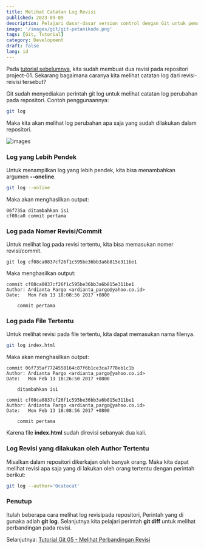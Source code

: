 ```yaml
---
title: Melihat Catatan Log Revisi
published: 2023-09-09
description: Pelajari dasar-dasar version control dengan Git untuk pemula.
image: '/images/git/git-petanikode.png'
tags: [Git, Tutorial]
category: Development
draft: false
lang: id 
---
```


Pada [tutorial sebelumnya](../git-commit/), kita sudah membuat dua revisi pada repositori project-01. Sekarang bagaimana caranya kita melihat catatan log dari revisi-reivisi tersebut?

Git sudah menyediakan perintah git log untuk melihat catatan log perubahan pada repositori. Contoh penggunaannya:

```bash
git log
```

Maka kita akan melihat log perubahan apa saja yang sudah dilakukan dalam repositori.

![images](/images/git/log-revisi-yang-sudah-dibuat.png)

### Log yang Lebih Pendek

Untuk menampilkan log yang lebih pendek, kita bisa menambahkan argumen **--oneline**.

```bash
git log --online
```

Maka akan menghasilkan output:

```log
06f735a ditambahkan isi
cf08ca0 commit pertama
```

### Log pada Nomer Revisi/Commit

Untuk melihat log pada revisi tertentu, kita bisa memasukan nomer revisi/commit.

```log
git log cf08ca0837cf26f1c595be36bb3a6b815e311be1
```

Maka menghasilkan output:

```log
commit cf08ca0837cf26f1c595be36bb3a6b815e311be1
Author: Ardianta Pargo <ardianta_pargo@yahoo.co.id>
Date:   Mon Feb 13 18:08:56 2017 +0800

    commit pertama
```

### Log pada File Tertentu

Untuk melihat revisi pada file tertentu, kita dapat memasukan nama filenya.

```bash
git log index.html
```

Maka akan menghasilkan output:

```log
commit 06f735af7724558164c87f6b1ce3ca7778eb1c1b
Author: Ardianta Pargo <ardianta_pargo@yahoo.co.id>
Date:   Mon Feb 13 18:26:50 2017 +0800

    ditambahkan isi

commit cf08ca0837cf26f1c595be36bb3a6b815e311be1
Author: Ardianta Pargo <ardianta_pargo@yahoo.co.id>
Date:   Mon Feb 13 18:08:56 2017 +0800

    commit pertama

```

Karena file **index.html** sudah direvisi sebanyak dua kali.

### Log Revisi yang dilakukan oleh Author Tertentu

Misalkan dalam repositori dikerkajan oleh banyak orang. Maka kita dapat melihat revisi apa saja yang di lakukan oleh orang tertentu dengan perintah berikut:

```bash
git log --author='Ocatocat'
```

### Penutup

Itulah beberapa cara melihat log revisipada repositori, Perintah yang di gunaka adlah **git log**. Selanjutnya kita pelajari perintah **git diff** untuk melihat perbandingan pada revisi.

Selanjutnya: [Tutorial Git 05 - Melihat Perbandingan Revisi](../git-diff/)